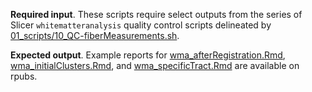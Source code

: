 __Required input__. These scripts require select outputs from the series of Slicer `whitematteranalysis` quality control scripts delineated by [01_scripts/10_QC-fiberMeasurements.sh](https://github.com/navonacalarco/Slicer/blob/master/01_scripts/10_QC-fiberMeasurements.sh).

__Expected output__. Example reports for [wma_afterRegistration.Rmd](https://rpubs.com/navona/SPINS_registrationORG), [wma_initialClusters.Rmd](https://rpubs.com/navona/SPINS_wholeBrain), and [wma_specificTract.Rmd](https://rpubs.com/navona/SPINS_rightAF) are available on rpubs.
